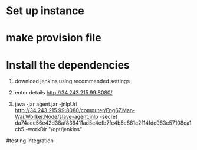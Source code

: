 # Set up instance

# make provision file

# Install the dependencies 

1) download jenkins using recommended settings

2) enter details http://34.243.215.99:8080/

3) java -jar agent.jar -jnlpUrl http://34.243.215.99:8080/computer/Eng67.Man-Wai.Worker.Node/slave-agent.jnlp -secret da74ace56e42d38af836411ad5c4efb7fc4b5e861c2f14fdc963e57108ca1cb5 -workDir "/opt/jenkins"

#testing integration
